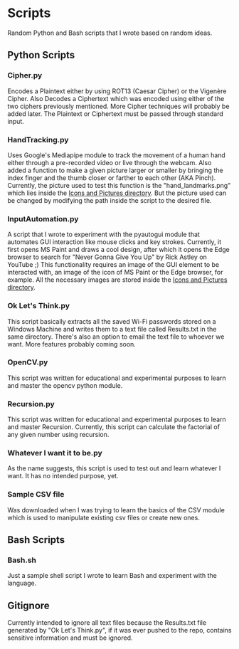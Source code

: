 # Scripts
Random Python and Bash scripts that I wrote based on random ideas.

## Python Scripts
### Cipher.py
Encodes a Plaintext either by using ROT13 (Caesar Cipher) or the Vigenère Cipher.
Also Decodes a Ciphertext which was encoded using either of the two ciphers previously mentioned.
More Cipher techniques will probably be added later.
The Plaintext or Ciphertext must be passed through standard input.

### HandTracking.py
Uses Google's Mediapipe module to track the movement of a human hand either through a pre-recorded video
or live through the webcam.
Also added a function to make a given picture larger or smaller by bringing the index finger and the
thumb closer or farther to each other (AKA Pinch).
Currently, the picture used to test this function is the "hand_landmarks.png" which lies inside the [Icons and Pictures directory](https://github.com/BhargavMadhav/Scripts/tree/main/Python%20Scripts/Icons%20and%20Pictures). But the picture used can be changed by modifying the path inside the script to
the desired file.

### InputAutomation.py
A script that I wrote to experiment with the pyautogui module that automates GUI interaction
like mouse clicks and key strokes.
Currently, it first opens MS Paint and draws a cool design, after which it opens the Edge browser to search
for "Never Gonna Give You Up" by Rick Astley on YouTube ;)
This functionality requires an image of the GUI element to be interacted with, an image of the icon of MS
Paint or the Edge browser, for example.
All the necessary images are stored inside the [Icons and Pictures directory](https://github.com/BhargavMadhav/Scripts/tree/main/Python%20Scripts/Icons%20and%20Pictures).

### Ok Let's Think.py
This script basically extracts all the saved Wi-Fi passwords stored on a Windows Machine and writes them to a text file called Results.txt in the same directory.
There's also an option to email the text file to whoever we want.
More features probably coming soon.

### OpenCV.py
This script was written for educational and experimental purposes to learn and master the opencv python module.

### Recursion.py
This script was written for educational and experimental purposes to learn and master Recursion.
Currently, this script can calculate the factorial of any given number using recursion.

### Whatever I want it to be.py
As the name suggests, this script is used to test out and learn whatever I want.
It has no intended purpose, yet.

### Sample CSV file
Was downloaded when I was trying to learn the basics of the CSV module which is used to manipulate existing csv files or create new ones.

## Bash Scripts
### Bash.sh
Just a sample shell script I wrote to learn Bash and experiment with the language.

## Gitignore
Currently intended to ignore all text files because the Results.txt file generated by "Ok Let's Think.py", if it was ever pushed to the repo, contains sensitive information and must be ignored.
